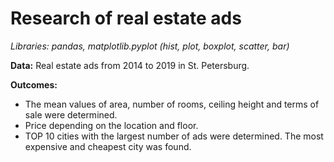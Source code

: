 # Research of real estate ads

*Libraries: pandas, matplotlib.pyplot (hist, plot, boxplot, scatter, bar)*

**Data:**  Real estate ads from 2014 to 2019 in St. Petersburg.

**Outcomes:**
- The mean values of area, number of rooms, ceiling height and  terms of sale were determined.
- Price depending on the location and floor.
- TOP 10 cities with the largest number of ads were determined. The most expensive and cheapest city was found.
